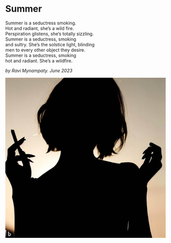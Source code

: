 # Summer  

Summer is a seductress smoking.  
Hot and radiant, she’s a wild fire.  
Perspiration glistens, she’s totally sizzling.  
Summer is a seductress, smoking  
and sultry. She’s the solstice light, blinding  
men to every other object they desire.  
Summer is a seductress, smoking  
hot and radiant. She’s a wildfire.  
  
_by Ravi Mynampaty. June 2023_  

<img src="../poems/assets/images/summer3.jpeg" alt="Woman Smoking a Cigarette in Silhouette." title="Woman Smoking a Cigarette in Silhouette.">  
